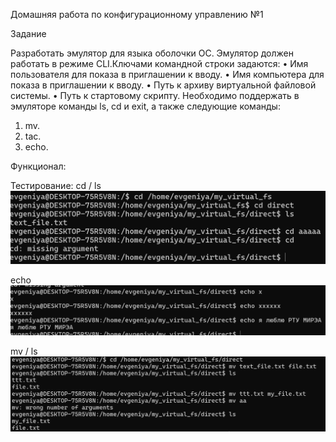 Домашняя работа по конфигурационному управлению №1

Задание

Разработать эмулятор для языка оболочки ОС. Эмулятор должен работать в режиме CLI.Ключами командной строки задаются:
• Имя пользователя для показа в приглашении к вводу.
• Имя компьютера для показа в приглашении к вводу.
• Путь к архиву виртуальной файловой системы.
• Путь к стартовому скрипту.
Необходимо поддержать в эмуляторе команды ls, cd и exit, а также
следующие команды:
1. mv.
2. tac.
3. echo.

Функционал:

Тестирование:
cd / ls
![img_2.png](img_2.png)

echo
![img.png](img.png)

mv / ls
![img_1.png](img_1.png)